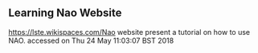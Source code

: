 Learning Nao Website
---


https://lste.wikispaces.com/Nao 
website present a tutorial on how to use NAO.
accessed on Thu 24 May 11:03:07 BST 2018

